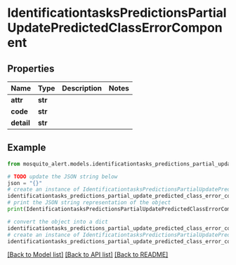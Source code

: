 # IdentificationtasksPredictionsPartialUpdatePredictedClassErrorComponent


## Properties

Name | Type | Description | Notes
------------ | ------------- | ------------- | -------------
**attr** | **str** |  | 
**code** | **str** |  | 
**detail** | **str** |  | 

## Example

```python
from mosquito_alert.models.identificationtasks_predictions_partial_update_predicted_class_error_component import IdentificationtasksPredictionsPartialUpdatePredictedClassErrorComponent

# TODO update the JSON string below
json = "{}"
# create an instance of IdentificationtasksPredictionsPartialUpdatePredictedClassErrorComponent from a JSON string
identificationtasks_predictions_partial_update_predicted_class_error_component_instance = IdentificationtasksPredictionsPartialUpdatePredictedClassErrorComponent.from_json(json)
# print the JSON string representation of the object
print(IdentificationtasksPredictionsPartialUpdatePredictedClassErrorComponent.to_json())

# convert the object into a dict
identificationtasks_predictions_partial_update_predicted_class_error_component_dict = identificationtasks_predictions_partial_update_predicted_class_error_component_instance.to_dict()
# create an instance of IdentificationtasksPredictionsPartialUpdatePredictedClassErrorComponent from a dict
identificationtasks_predictions_partial_update_predicted_class_error_component_from_dict = IdentificationtasksPredictionsPartialUpdatePredictedClassErrorComponent.from_dict(identificationtasks_predictions_partial_update_predicted_class_error_component_dict)
```
[[Back to Model list]](../README.md#documentation-for-models) [[Back to API list]](../README.md#documentation-for-api-endpoints) [[Back to README]](../README.md)


